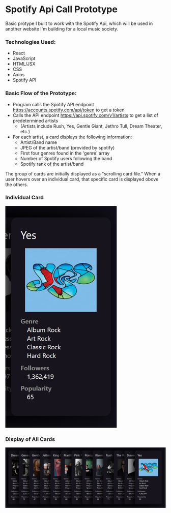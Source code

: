 # Spotify Api Call Prototype

Basic protype I built to work with the Spotify Api, which will be used in another website I'm building for a local music society.

### Technologies Used:
  * React
  * JavaScript
  * HTML/JSX
  * CSS
  * Axios
  * Spotify API

### Basic Flow of the Prototype:
  * Program calls the Spotify API endpoint https://accounts.spotify.com/api/token to get a token 
  * Calls the API endpoint https://api.spotify.com/v1/artists to get a list of predetermined artists
      * (Artists include Rush, Yes, Gentle Giant, Jethro Tull, Dream Theater, etc.)
  * For each artist, a card displays the following information:
      * Artist/Band name
      * JPEG of the artist/band (provided by spotify)
      * First four genres found in the 'genre' array
      * Number of Spotify users following the band
      * Spotify rank of the artist/band
  
The group of cards are initially displayed as a "scrolling card file." 
When a user hovers over an individual card, that specific card is displayed obove the others.

### Individual Card
![Individual Card](https://raw.githubusercontent.com/dreamlabo/Spotify_Api_Call_Prototype/main/src/photos/CardScreenShot.jpg)

### Display of All Cards
![FullDisplay](https://raw.githubusercontent.com/dreamlabo/Spotify_Api_Call_Prototype/main/src/photos/FullViewofCards.jpg)
